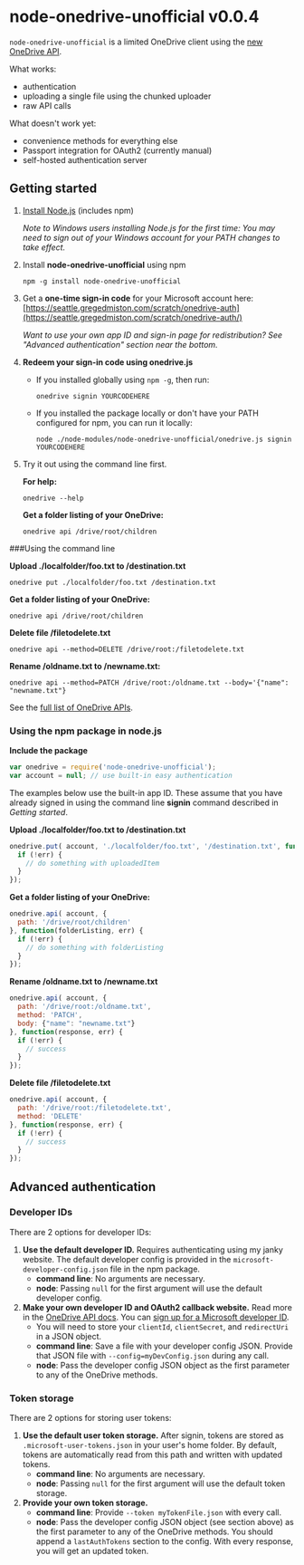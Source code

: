 # node-onedrive-unofficial v0.0.4

`node-onedrive-unofficial` is a limited OneDrive client using the [new OneDrive API](http://dev.onedrive.com).

What works:

* authentication
* uploading a single file using the chunked uploader
* raw API calls

What doesn't work yet:

* convenience methods for everything else
* Passport integration for OAuth2 (currently manual)
* self-hosted authentication server


## Getting started
1. [Install Node.js](https://nodejs.org/download/) (includes npm)

   _Note to Windows users installing Node.js for the first time: You may need to sign out of your Windows account for your PATH changes to take effect._
	
2. Install **node-onedrive-unofficial** using npm
	
	``npm -g install node-onedrive-unofficial``
	
3. Get a **one-time sign-in code** for your Microsoft account here:
	[https://seattle.gregedmiston.com/scratch/onedrive-auth](https://seattle.gregedmiston.com/scratch/onedrive-auth/)
	
	_Want to use your own app ID and sign-in page for redistribution?  See "Advanced authentication" section near the bottom._

4. **Redeem your sign-in code using onedrive.js**

   * If you installed globally using ``npm -g``, then run:
     
     ``onedrive signin YOURCODEHERE``          

   * If you installed the package locally or don't have your PATH configured for npm, you can run it locally:
   
     ``node ./node-modules/node-onedrive-unofficial/onedrive.js signin YOURCODEHERE``
     
5. Try it out using the command line first.

   **For help:**
   
   ``onedrive --help ``
   
   **Get a folder listing of your OneDrive:**
	
   ``onedrive api /drive/root/children ``
   
###Using the command line
   
**Upload ./localfolder/foo.txt to /destination.txt**

``onedrive put ./localfolder/foo.txt /destination.txt``

**Get a folder listing of your OneDrive:**

``onedrive api /drive/root/children``

**Delete file /filetodelete.txt**

``onedrive api --method=DELETE /drive/root:/filetodelete.txt``
   
**Rename /oldname.txt to /newname.txt:**

``onedrive api --method=PATCH /drive/root:/oldname.txt --body='{"name": "newname.txt"}``

See the [full list of OneDrive APIs](http://onedrive.github.io/README.htm#root-resources).

### Using the npm package in node.js

**Include the package**

```js
var onedrive = require('node-onedrive-unofficial');
var account = null; // use built-in easy authentication
```

The examples below use the built-in app ID.  These assume that you have already signed in using the command line **signin** command described in *Getting started*. 

**Upload ./localfolder/foo.txt to /destination.txt**

```js
onedrive.put( account, './localfolder/foo.txt', '/destination.txt', function(uploadedItem, err) {
  if (!err) {
  	// do something with uploadedItem
  }
});
```

**Get a folder listing of your OneDrive:**

```js
onedrive.api( account, {
  path: '/drive/root/children'
}, function(folderListing, err) {
  if (!err) {
    // do something with folderListing
  }
});
```

**Rename /oldname.txt to /newname.txt**

```js
onedrive.api( account, {
  path: '/drive/root:/oldname.txt',
  method: 'PATCH',
  body: {"name": "newname.txt"}
}, function(response, err) {
  if (!err) {
    // success
  }
});
```

**Delete file /filetodelete.txt**

```js
onedrive.api( account, {
  path: '/drive/root:/filetodelete.txt',
  method: 'DELETE'
}, function(response, err) {
  if (!err) {
    // success
  }
});
```

## Advanced authentication
### Developer IDs
There are 2 options for developer IDs:

1. **Use the default developer ID.**  Requires authenticating using my janky website. The default developer config is provided in the `microsoft-developer-config.json` file in the npm package.
   * **command line**:  No arguments are necessary.
   * **node**: Passing `null` for the first argument will use the default developer config.
2. **Make your own developer ID and OAuth2 callback website.** Read more in the [OneDrive API docs](http://onedrive.github.io/auth/msa_oauth.htm).  You can [sign up for a Microsoft developer ID](http://go.microsoft.com/fwlink/p/?LinkId=193157).
   * You will need to store your `clientId`, `clientSecret`, and `redirectUri` in a JSON object.
   * **command line**: Save a file with your developer config JSON.  Provide that JSON file with `--config=myDevConfig.json` during any call.
   * **node**: Pass the developer config JSON object as the first parameter to any of the OneDrive methods.
   
### Token storage
There are 2 options for storing user tokens:

1. **Use the default user token storage.**  After signin, tokens are stored as `.microsoft-user-tokens.json` in your user's home folder. By default, tokens are automatically read from this path and written with updated tokens. 
   * **command line**:  No arguments are necessary.
   * **node**: Passing `null` for the first argument will use the default token storage.
2. **Provide your own token storage.**
   * **command line**:  Provide `--token myTokenFile.json` with every call.
   * **node**:  Pass the developer config JSON object (see section above) as the first parameter to any of the OneDrive methods.  You should append a `lastAuthTokens` section to the config.  With every response, you will get an updated token.
